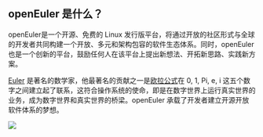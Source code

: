 ##  openEuler 是什么？
openEuler是一个开源、免费的 Linux 发行版平台，将通过开放的社区形式与全球的开发者共同构建一个开放、多元和架构包容的软件生态体系。同时，openEuler 也是一个创新的平台，鼓励任何人在该平台上提出新想法、开拓新思路、实践新方案。

[Euler](https://en.wikipedia.org/wiki/Leonhard_Euler) 是著名的数学家，他最著名的贡献之一是[欧拉公式](https://en.wikipedia.org/wiki/Euler%27s_formula)在 0, 1, Pi, e, i 这五个数字之间建立起了联系，这符合操作系统的使命，即是在数字世界上运行真实世界的业务，成为数字世界和真实世界的桥梁。openEuler 承载了开发者建立开源开放软件体系的梦想。 

<img src="/zh/summitfaq/docsfaq/1.jpg">

